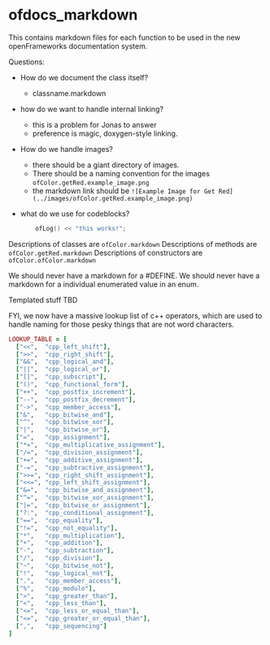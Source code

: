 # ofdocs_markdown
This contains markdown files for each function to be used in the new openFrameworks documentation system.


Questions:

* How do we document the class itself?
  - classname.markdown

* how do we want to handle internal linking?
  - this is a problem for Jonas to answer
  - preference is magic, doxygen-style linking.

* How do we handle images?
  - there should be a giant directory of images. 
  - There should be a naming convention for the images
      `ofColor.getRed.example_image.png`
  - the markdown link should be
      `![Example Image for Get Red](../images/ofColor.getRed.example_image.png)`
* what do we use for codeblocks?
   
    ```cpp
        ofLog() << "this works!";
    ```


Descriptions of classes are `ofColor.markdown`
Descriptions of methods are `ofColor.getRed.markdown`
Descriptions of constructors are `ofColor.ofColor.markdown`

We should never have a markdown for a #DEFINE.
We should never have a markdown for a individual enumerated value in an enum.

Templated stuff TBD


FYI, we now have a massive lookup list of c++ operators, which are used to handle naming for those pesky things that are not word characters.

```ruby
LOOKUP_TABLE = [
  ["<<",  "cpp_left_shift"],
  [">>",  "cpp_right_shift"],
  ["&&",  "cpp_logical_and"],
  ["||",  "cpp_logical_or"],
  ["[]",  "cpp_subscript"],
  ["()",  "cpp_functional_form"],
  ["++",  "cpp_postfix_increment"],
  ["--",  "cpp_postfix_decrement"],
  ["->",  "cpp_member_access"],
  ["&",   "cpp_bitwise_and"], 
  ["^",   "cpp_bitwise_xor"],
  ["|",   "cpp_bitwise_or"], 
  ["=",   "cpp_assignment"],
  ["*=",  "cpp_multiplicative_assignment"],
  ["/=",  "cpp_division_assignment"],
  ["+=",  "cpp_additive_assignment"],
  ["-=",  "cpp_subtractive_assignment"],
  [">>=", "cpp_right_shift_assignment"],
  ["<<=", "cpp_left_shift_assignment"],
  ["&=",  "cpp_bitwise_and_assignment"],
  ["^=",  "cpp_bitwise_xor_assignment"],
  ["|=",  "cpp_bitwise_or_assignment"],
  ["?:",  "cpp_conditional_assignment"],
  ["==",  "cpp_equality"],
  ["!=",  "cpp_not_equality"],
  ["*",   "cpp_multiplication"],
  ["+",   "cpp_addition"],
  ["-",   "cpp_subtraction"],
  ["/",   "cpp_division"],
  ["~",   "cpp_bitwise_not"],
  ["!",   "cpp_logical_not"],
  [".",   "cpp_member_access"],
  ["%",   "cpp_modulo"],
  [">",   "cpp_greater_than"],
  ["<",   "cpp_less_than"],
  ["<=",  "cpp_less_or_equal_than"],
  ["<=",  "cpp_greater_or_equal_than"],
  [",",   "cpp_sequencing"]
]
```